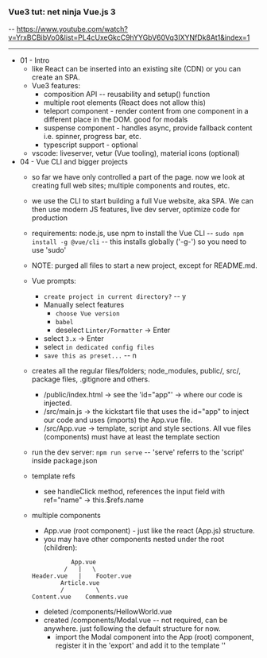 ### Vue3 tut: net ninja Vue.js 3

-- https://www.youtube.com/watch?v=YrxBCBibVo0&list=PL4cUxeGkcC9hYYGbV60Vq3IXYNfDk8At1&index=1

---
- 01 - Intro
  - like React can be inserted into an existing site (CDN) or you can create an SPA.
  - Vue3 features:
    - composition API -- reusability and setup() function
    - multiple root elements (React does not allow this)
    - teleport component - render content from one component in a different place in the DOM. good for modals
    - suspense component - handles async, provide fallback content i.e. spinner, progress bar, etc.
    - typescript support - optional
  - vscode: liveserver, vetur (Vue tooling), material icons (optional)
- 04 - Vue CLI and bigger projects
  - so far we have only controlled a part of the page. now we look at creating full web sites; multiple components and routes, etc.
  - we use the CLI to start building a full Vue website, aka SPA. We can then use modern JS features, live dev server, optimize code for production
  - requirements: node.js, use npm to install the Vue CLI -- `sudo npm install -g @vue/cli` -- this installs globally ('-g-') so you need to use 'sudo'
  - NOTE: purged all files to start a new project, except for README.md.
  - Vue prompts:
    - `create project in current directory?`  -- y
    - Manually select features
      - `choose Vue version`
      - `babel`
      - deselect `Linter/Formatter`  -> Enter
    - select `3.x` -> Enter
    - select `in dedicated config files`
    - `save this as preset...` -- n
  - creates all the regular files/folders; node_modules, public/, src/, package files, .gitignore and others.
    - /public/index.html -> see the 'id="app"' -> where our code is injected.
    - /src/main.js -> the kickstart file that uses the id="app" to inject our code and uses (imports) the App.vue file.
    - /src/App.vue -> template, script and style sections. All vue files (components) must have at least the template section
  - run the dev server: `npm run serve` -- 'serve' referrs to the 'script' inside package.json 
  - template refs
    - see handleClick method, references the input field with ref="name" -> this.$refs.name
  - multiple components
    - App.vue (root component) - just like the react (App.js) structure. 
    - you may have other components nested under the root (children):
    
    ```         
               App.vue            
             /   |   \           
    Header.vue   |    Footer.vue 
            Article.vue         
            /         \          
    Content.vue    Comments.vue           
    ```
    

    - deleted /components/HellowWorld.vue
    - created /components/Modal.vue -- not required, can be anywhere. just following the default structure for now.
      - import the Modal component into the App (root) component, register it in the 'export' and add it to the template '<Modal />'


  



